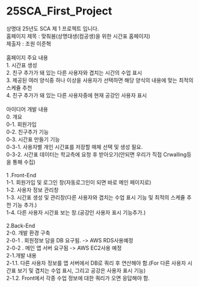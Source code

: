 # 25SCA_First_Project
상명대 25년도 SCA 제 1 프로젝트 입니다.<br/>
홈페이지 제목 : 맞춰봄(상명대생(컴공생)을 위한 시간표 홈페이지)<br/>
제출자 : 조원 이준혁<br/>
<br/>
홈페이지 주요 내용<br/>
	1. 시간표 생성<br/>
	2. 친구 추가가 돼 있는 다른 사용자와 겹치는 시간의 수업 표시<br/>
	3. 제공된 여러 양식중 하나 이상을 사용자가 선택하면 해당 양식의 내용에 맞는 최적의 스케쥴 추천<br/>
	4. 친구 추가가 돼 있는 다른 사용자중에 현재 공강인 사용자 표시<br/>
<br/>
아이디어 개발 내용<br/>
0. 개요<br/>
	0-1. 회원가입<br/>
	0-2. 친구추가 기능<br/>
	0-3. 시간표 만들기 기능<br/>
		0-3-1. 사용자별 개인 시간표를 저장할 매체 선택 및 생성 필요.<br/>
		0-3-2. 시간표 데이터는 학교측에 요청 후 받아오기(안되면 우리가 직접 Crwalling등을 통해 수집)<br/>
<br/>
1 .Front-End<br/>
	1-1. 회원가입 및 로그인 창(자동로그인이 되면 바로 메인 페이지로)<br/>
	1-2. 사용자 정보 관리창<br/>
	1-3. 시간표 생성 및 관리창(다른 사용자와 겹치는 수업 표시 기능 및 최적의 스케쥴 추천 기능 추가.)<br/>
	1-4. 다른 사용자 시간표 보는 창.(공강인 사용자 표시 기능추가.)<br/>
<br/>
2.Back-End<br/>
	2-0. 개발 환경 구축<br/>
		2-0-1 . 회원정보 담을 DB 요구됨. -> AWS RDS사용예정<br/>
		2-0-2 . 메인 앱 서버 요구됨 -> AWS EC2사용 예정<br/>
	2-1.개발 내용<br/>
		2-1.1. 다른 사용자 정보를 앱 서버에서 DB로 쿼리 후 연산해야 함.(For 다른 사용자 시간표 보기 및 겹치는 수업 표시, 그리고 공강은 사용자 표시 기능)<br/>
		2-1.2. Front에서 각종 수업 정보에 대한 쿼리가 오면 응답해야 함.<br/>
<br/>
